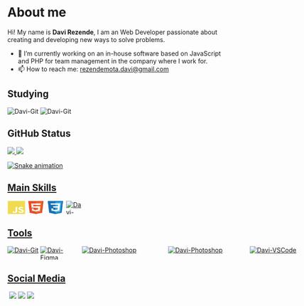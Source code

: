 <h1 id="top" align="left">About me</h1>
<p align="left">Hi! My name is <strong>Davi Rezende</strong>, I am an Web Developer passionate about creating and developing new ways to solve problems.</p>

- 🔭 I’m currently working on an in-house software based on JavaScript and PHP for team management in the company where I work for.
- 📫 How to reach me: rezendemota.davi@gmail.com
 
<h2 align="left">Studying</h2>
<img alt="Davi-Git" height="30" width="130" src="https://img.shields.io/badge/JavaScript-F7DF1E?style=for-the-badge&logo=javascript&logoColor=black">
<img alt="Davi-Git" height="30" width="100" src="https://img.shields.io/badge/MySQL-00000F?style=for-the-badge&logo=mysql&logoColor=white">

 
<h2 align="left">GitHub Status</h2>
<div align="left">
    <a href="https://github.com/davirezendemota">
    <img height="180em" src="https://github-readme-stats.vercel.app/api?username=davirezendemota&show_icons=true&theme=dark&include_all_commits=true&count_private=true"/>
    <img height="180em" src="https://github-readme-stats.vercel.app/api/top-langs/?username=davirezendemota&layout=compact&langs_count=7&theme=dark"/>
</div>
 
 ![Snake animation](https://github.com/davirezendemota/davirezendemota/blob/output/github-contribution-grid-snake.svg)
 
<h2 align="left">Main Skills</h2>
<div style="display: flex;gap:4px">
    <img align="center" alt="Davi-Js" height="30" width="40" src="https://raw.githubusercontent.com/devicons/devicon/master/icons/javascript/javascript-plain.svg">
    <img align="center" alt="Davi-HTML" height="30" width="40" src="https://raw.githubusercontent.com/devicons/devicon/master/icons/html5/html5-original.svg">
    <img align="center" alt="Davi-CSS" height="30" width="40" src="https://raw.githubusercontent.com/devicons/devicon/master/icons/css3/css3-original.svg">
    <img align="center" alt="Davi-Cplusplus" height="30" width="40" src="https://cdn.jsdelivr.net/gh/devicons/devicon/icons/cplusplus/cplusplus-original.svg">
</div>


<h2>Tools</h2>
<div style="display: flex;gap:4px">
    <img alt="Davi-Git" height="30" width="70" src="https://img.shields.io/badge/GIT-E44C30?style=for-the-badge&logo=git&logoColor=white">
    <img alt="Davi-Figma" height="30" width="90" src="https://img.shields.io/badge/Figma-F24E1E?style=for-the-badge&logo=figma&logoColor=white">
    <img alt="Davi-Photoshop" height="30" width="190" src="https://img.shields.io/badge/Microsoft_Office-D83B01?style=for-the-badge&logo=microsoft-office&logoColor=white">
    <img alt="Davi-Photoshop" height="30" width="180" src="https://img.shields.io/badge/Adobe%20Photoshop-31A8FF?style=for-the-badge&logo=Adobe%20Photoshop&logoColor=black">
    <img alt="Davi-VSCode" height="30" width="180" src="https://img.shields.io/badge/Visual_Studio_Code-0078D4?style=for-the-badge&logo=visual%20studio%20code&logoColor=white">
</div>

<h2 align="left">Social Media</h2>
<div style="display: flex;gap: 4px">
    <a href="https://www.linkedin.com/in/davi-da-mota-rezende-aba6b31a6" target="_blank"><img src="https://img.shields.io/badge/-LinkedIn-%230077B5?style=for-the-badge&logo=linkedin&logoColor=white" target="_blank"></a>
    <a href = "mailto:rezendemota.davi@gmail.com"><img src="https://img.shields.io/badge/-Gmail-%23333?style=for-the-badge&logo=gmail&logoColor=white" target="_blank"></a>
    <a href="https://instagram.com/davirezendemota" target="_blank"><img src="https://img.shields.io/badge/-Instagram-%23E4405F?style=for-the-badge&logo=instagram&logoColor=white" target="_blank"></a>
</div>
